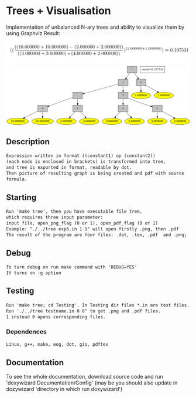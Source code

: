 # Trees + Visualisation
Implementation of unbalanced N-ary trees and ability to visualize them by using Graphviz
Result:
![alt text](https://github.com/GetsuDer/TreesAndVisualisation/blob/main/formula.jpg)
![alt text](https://github.com/GetsuDer/TreesAndVisualisation/blob/main/graph.png)
## Description
    Expression written in format ((constant1) op (constant2))
    (each node is enclosed in brackets) is transformed into tree,
    and tree is exported in format, readable by dot.
    Then picture of resulting graph is being created and pdf with source formula.

## Starting
    Run 'make tree', then you have executable file tree, 
    which requires three input parameter: 
    input file, open_png_flag (0 or 1), open_pdf_flag (0 or 1)
    Example: "./../tree exp6.in 1 1" will open firstly .png, then .pdf
    The result of the program are four files: .dot, .tex, .pdf  and .png;

## Debug
    To turn debug on run make command with 'DEBUG=YES'
    It turns on -g option

## Testing
    Run 'make tree; cd Testing'. In Testing dir files *.in are test files.
    Run './../tree testname.in 0 0" to get .png and .pdf files. 
    1 instead 0 opens corresponding files.

### Dependences
    Linux, g++, make, eog, dot, gio, pdftex

## Documentation
To see the whole documentation, download source code and run 'doxywizard Documentation/Config'
(may be you should also update in dozywizard 'directory in which run doxywizard')
